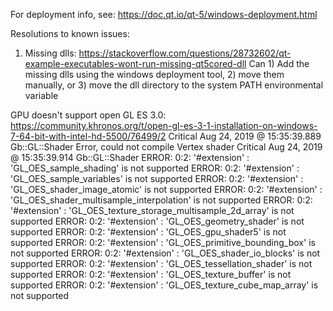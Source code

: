For deployment info, see:
https://doc.qt.io/qt-5/windows-deployment.html

Resolutions to known issues:

1) Missing dlls: https://stackoverflow.com/questions/28732602/qt-example-executables-wont-run-missing-qt5cored-dll
	Can 1) Add the missing dlls using the windows deployment tool, 2) move them manually, or 3) move the dll directory to the system PATH environmental variable
	

GPU doesn't support open GL ES 3.0:
https://community.khronos.org/t/open-gl-es-3-1-installation-on-windows-7-64-bit-with-intel-hd-5500/76499/2
	Critical  Aug 24, 2019 @ 15:35:39.889  Gb::GL::Shader
	Error, could not compile Vertex shader
	Critical  Aug 24, 2019 @ 15:35:39.914  Gb::GL::Shader
	ERROR: 0:2: '#extension' :  'GL_OES_sample_shading' is not supported
	ERROR: 0:2: '#extension' :  'GL_OES_sample_variables' is not supported
	ERROR: 0:2: '#extension' :  'GL_OES_shader_image_atomic' is not supported
	ERROR: 0:2: '#extension' :  'GL_OES_shader_multisample_interpolation' is not supported
	ERROR: 0:2: '#extension' :  'GL_OES_texture_storage_multisample_2d_array' is not supported
	ERROR: 0:2: '#extension' :  'GL_OES_geometry_shader' is not supported
	ERROR: 0:2: '#extension' :  'GL_OES_gpu_shader5' is not supported
	ERROR: 0:2: '#extension' :  'GL_OES_primitive_bounding_box' is not supported
	ERROR: 0:2: '#extension' :  'GL_OES_shader_io_blocks' is not supported
	ERROR: 0:2: '#extension' :  'GL_OES_tessellation_shader' is not supported
	ERROR: 0:2: '#extension' :  'GL_OES_texture_buffer' is not supported
	ERROR: 0:2: '#extension' :  'GL_OES_texture_cube_map_array' is not supported